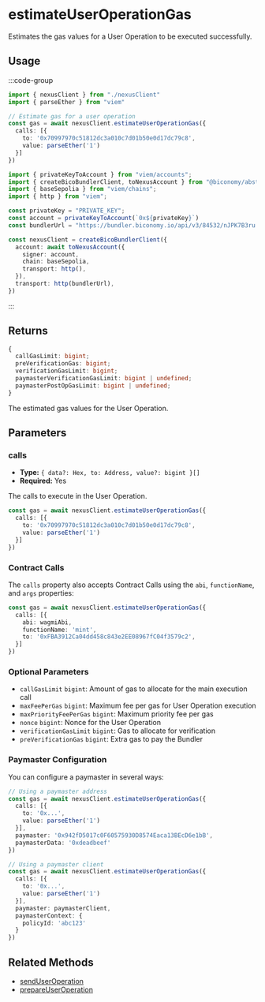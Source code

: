 # estimateUserOperationGas

Estimates the gas values for a User Operation to be executed successfully.

## Usage

:::code-group

```typescript [example.ts]
import { nexusClient } from "./nexusClient"
import { parseEther } from "viem"

// Estimate gas for a user operation
const gas = await nexusClient.estimateUserOperationGas({
  calls: [{
    to: '0x70997970c51812dc3a010c7d01b50e0d17dc79c8',
    value: parseEther('1')
  }]
})
```

```typescript [nexusClient.ts]
import { privateKeyToAccount } from "viem/accounts";
import { createBicoBundlerClient, toNexusAccount } from "@biconomy/abstractjs";
import { baseSepolia } from "viem/chains"; 
import { http } from "viem"; 

const privateKey = "PRIVATE_KEY";
const account = privateKeyToAccount(`0x${privateKey}`)
const bundlerUrl = "https://bundler.biconomy.io/api/v3/84532/nJPK7B3ru.dd7f7861-190d-41bd-af80-6877f74b8f44"; 

const nexusClient = createBicoBundlerClient({
  account: await toNexusAccount({ 
    signer: account, 
    chain: baseSepolia,
    transport: http(),
  }),
  transport: http(bundlerUrl),
})
```

:::

## Returns

```typescript
{
  callGasLimit: bigint;
  preVerificationGas: bigint;
  verificationGasLimit: bigint;
  paymasterVerificationGasLimit: bigint | undefined;
  paymasterPostOpGasLimit: bigint | undefined;
}
```

The estimated gas values for the User Operation.

## Parameters

### calls

- **Type:** `{ data?: Hex, to: Address, value?: bigint }[]`
- **Required:** Yes

The calls to execute in the User Operation.

```typescript
const gas = await nexusClient.estimateUserOperationGas({
  calls: [{
    to: '0x70997970c51812dc3a010c7d01b50e0d17dc79c8',
    value: parseEther('1')
  }]
})
```

### Contract Calls

The `calls` property also accepts Contract Calls using the `abi`, `functionName`, and `args` properties:

```typescript
const gas = await nexusClient.estimateUserOperationGas({
  calls: [{
    abi: wagmiAbi,
    functionName: 'mint',
    to: '0xFBA3912Ca04dd458c843e2EE08967fC04f3579c2',
  }]
})
```

### Optional Parameters

- `callGasLimit` `bigint`: Amount of gas to allocate for the main execution call
- `maxFeePerGas` `bigint`: Maximum fee per gas for User Operation execution
- `maxPriorityFeePerGas` `bigint`: Maximum priority fee per gas
- `nonce` `bigint`: Nonce for the User Operation
- `verificationGasLimit` `bigint`: Gas to allocate for verification
- `preVerificationGas` `bigint`: Extra gas to pay the Bundler

### Paymaster Configuration

You can configure a paymaster in several ways:

```typescript
// Using a paymaster address
const gas = await nexusClient.estimateUserOperationGas({
  calls: [{
    to: '0x...',
    value: parseEther('1')
  }],
  paymaster: '0x942fD5017c0F60575930D8574Eaca13BEcD6e1bB',
  paymasterData: '0xdeadbeef'
})

// Using a paymaster client
const gas = await nexusClient.estimateUserOperationGas({
  calls: [{
    to: '0x...',
    value: parseEther('1')
  }],
  paymaster: paymasterClient,
  paymasterContext: {
    policyId: 'abc123'
  }
})
```

## Related Methods

- [sendUserOperation](/sdk-reference/bundler-client/methods/sendUserOperation)
- [prepareUserOperation](/sdk-reference/bundler-client/methods/prepareUserOperation)